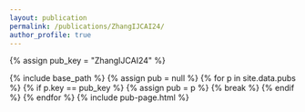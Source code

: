 ```yaml
---
layout: publication
permalink: /publications/ZhangIJCAI24/
author_profile: true
---
```

{% assign pub_key = "ZhangIJCAI24" %}

{% include base_path %}
{% assign pub = null %}
{% for p in site.data.pubs %}
  {% if p.key == pub_key %}
    {% assign pub = p %}
    {% break %}
  {% endif %}
{% endfor %}
{% include pub-page.html %}
     
         
